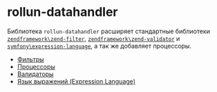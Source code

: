 
# rollun-datahandler

Библиотека `rollun-datahandler` расширяет стандартные библиотеки 
[`zendframework\zend-filter`](https://github.com/zendframework/zend-filter),
[`zendframework\zend-validator`](https://github.com/zendframework/zend-validator) и 
[`symfony\expression-language`](https://github.com/symfony/expression-language), 
а так же добавляет процессоры.

* [Фильтры](https://github.com/rollun-com/rollun-datahandler/docs/filters.md)
* [Процессоры](https://github.com/rollun-com/rollun-datahandler/docs/processors.md)
* [Валидаторы](https://github.com/rollun-com/rollun-datahandler/docs/validators.md)
* [Язык выражений (Expression Language)](https://github.com/rollun-com/rollun-datahandler/docs/expressionLanguage.md)
